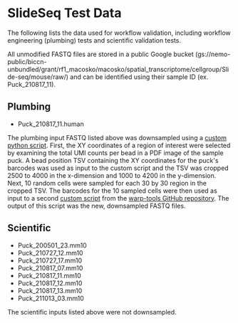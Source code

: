 # SlideSeq Test Data

The following lists the data used for workflow validation, including workflow engineering (plumbing) tests and scientific validation tests.

All unmodified FASTQ files are stored in a public Google bucket (gs://nemo-public/biccn-unbundled/grant/rf1_macosko/macosko/spatial_transcriptome/cellgroup/Slide-seq/mouse/raw/) and can be identified using their sample ID (ex. Puck_210817_11).

## Plumbing

* Puck_210817_11.human

The plumbing input FASTQ listed above was downsampled using a [custom python script](Plumbing/slideseq_downsample.py). First, the XY coordinates of a region of interest were selected by examining the total UMI counts per bead in a PDF image of the sample puck. A bead position TSV containing the XY coordinates for the puck's barcodes was used as input to the custom script and the TSV was cropped 2500 to 4000 in the x-dimension and 1000 to 4200 in the y-dimension. Next, 10 random cells were sampled for each 30 by 30 region in the cropped TSV. The barcodes for the 10 sampled cells were then used  as input to a second [custom script](https://github.com/broadinstitute/warp-tools/blob/master/fastqpreprocessing/src/samplefastq.cpp) from the [warp-tools GitHub repository](https://github.com/broadinstitute/warp-tools/tree/master). The output of this script was the new, downsampled FASTQ files.

## Scientific

* Puck_200501_23.mm10
* Puck_210727_12.mm10
* Puck_210727_17.mm10
* Puck_210817_07.mm10
* Puck_210817_11.mm10
* Puck_210817_12.mm10
* Puck_210817_13.mm10
* Puck_211013_03.mm10

The scientific inputs listed above were not downsampled.